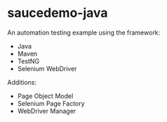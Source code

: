 # saucedemo-java

An automation testing example using the framework:
- Java
- Maven
- TestNG
- Selenium WebDriver

Additions:
- Page Object Model
- Selenium Page Factory
- WebDriver Manager


